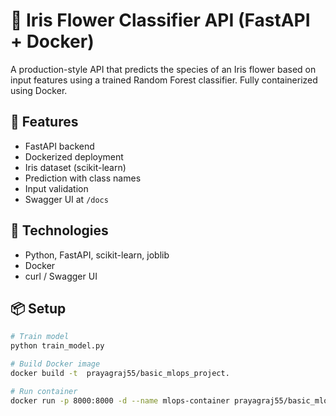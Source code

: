 # 🌸 Iris Flower Classifier API (FastAPI + Docker)

A production-style API that predicts the species of an Iris flower based on input features using a trained Random Forest classifier. Fully containerized using Docker.

## 🚀 Features
- FastAPI backend
- Dockerized deployment
- Iris dataset (scikit-learn)
- Prediction with class names
- Input validation
- Swagger UI at `/docs`

## 🔧 Technologies
- Python, FastAPI, scikit-learn, joblib
- Docker
- curl / Swagger UI

## 📦 Setup

```bash
# Train model
python train_model.py

# Build Docker image
docker build -t  prayagraj55/basic_mlops_project.

# Run container
docker run -p 8000:8000 -d --name mlops-container prayagraj55/basic_mlops_project
